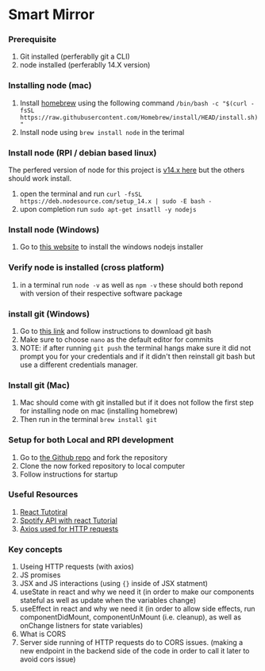 # Smart Mirror

### Prerequisite
1. Git installed (perferablly git a CLI)
2. node installed (perferablly 14.X version)

### Installing node (mac)
1. Install [homebrew](https://brew.sh/) using the following command `/bin/bash -c "$(curl -fsSL https://raw.githubusercontent.com/Homebrew/install/HEAD/install.sh)"`
2. Install node using `brew install node` in the terimal 

### Install node (RPI / debian based linux)
The perfered version of node for this project is [v14.x here](https://github.com/nodesource/distributions/blob/master/README.md#debinstall) but the others should work install.
1. open the terminal and run `curl -fsSL https://deb.nodesource.com/setup_14.x | sudo -E bash -` 
2. upon completion run `sudo apt-get insatll -y nodejs`


### Install node (Windows)
1. Go to [this website](https://nodejs.org/en/download/) to install the windows nodejs installer


### Verify node is installed (cross platform)
1. in a terminal run `node -v` as well as `npm -v` these should both repond with version of their respective software package

### install git (Windows)
1. Go to [this link](https://git-scm.com/downloads) and follow instructions to download git bash
2. Make sure to choose `nano` as the default editor for commits
3. NOTE: if after running `git push` the terminal hangs make sure it did not prompt you for your credentials and if it didn't then reinstall git bash but use a different credentials manager. 


### Install git (Mac)
1. Mac should come with git installed but if it does not follow the first step for installing node on mac (installing homebrew)
2. Then run in the terminal `brew install git`


### Setup for both Local and RPI development 
1. Go to [the Github repo](https://github.com/GIP2000/SmartMirror) and fork the repository
2. Clone the now forked repository to local computer 
2. Follow instructions for startup


### Useful Resources
1. [React Tutotiral](https://www.youtube.com/watch?v=hQAHSlTtcmY&ab_channel=WebDevSimplified)
2. [Spotify API with react Tutorial](https://www.youtube.com/watch?v=Xcet6msf3eE&ab_channel=WebDevSimplified)
3. [Axios used for HTTP requests](https://www.npmjs.com/package/axios)


### Key concepts
1. Useing HTTP requests (with axios)
2. JS promises
3. JSX and JS interactions (using `{}` inside of JSX statment)
4. useState in react and why we need it (in order to make our components stateful as well as update when the variables change)
5. useEffect in react and why we need it (in order to allow side effects, run componentDidMount, componentUnMount (i.e. cleanup), as well as onChange listners for state variables)
6. What is CORS 
7. Server side running of HTTP requests do to CORS issues. (making a new endpoint in the backend side of the code in order to call it later to avoid cors issue)

